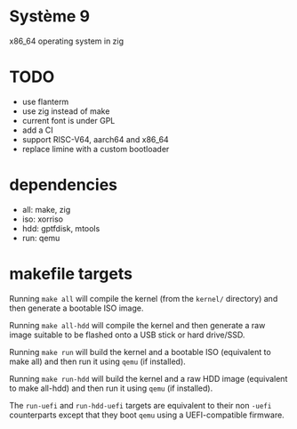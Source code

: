 # Système 9
x86_64 operating system in zig

# TODO
- use flanterm
- use zig instead of make
- current font is under GPL
- add a CI
- support RISC-V64, aarch64 and x86_64
- replace limine with a custom bootloader

# dependencies
- all: make, zig
- iso: xorriso
- hdd: gptfdisk, mtools
- run: qemu

# makefile targets

Running `make all` will compile the kernel (from the `kernel/` directory) and
then generate a bootable ISO image.

Running `make all-hdd` will compile the kernel and then generate a raw image
suitable to be flashed onto a USB stick or hard drive/SSD.

Running `make run` will build the kernel and a bootable ISO (equivalent to make
all) and then run it using `qemu` (if installed).

Running `make run-hdd` will build the kernel and a raw HDD image (equivalent to
make all-hdd) and then run it using `qemu` (if installed).

The `run-uefi` and `run-hdd-uefi` targets are equivalent to their non `-uefi`
counterparts except that they boot `qemu` using a UEFI-compatible firmware.

